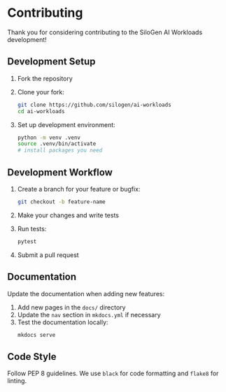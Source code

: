 # Contributing

Thank you for considering contributing to the SiloGen AI Workloads development!

## Development Setup

1. Fork the repository
2. Clone your fork:
   ```bash
   git clone https://github.com/silogen/ai-workloads
   cd ai-workloads
   ```

3. Set up development environment:
   ```bash
   python -m venv .venv
   source .venv/bin/activate
   # install packages you need
   ```

## Development Workflow

1. Create a branch for your feature or bugfix:
   ```bash
   git checkout -b feature-name
   ```

2. Make your changes and write tests

3. Run tests:
   ```bash
   pytest
   ```

4. Submit a pull request

## Documentation

Update the documentation when adding new features:

1. Add new pages in the `docs/` directory
2. Update the `nav` section in `mkdocs.yml` if necessary
3. Test the documentation locally:
   ```bash
   mkdocs serve
   ```

## Code Style

Follow PEP 8 guidelines. We use `black` for code formatting and `flake8` for linting.
